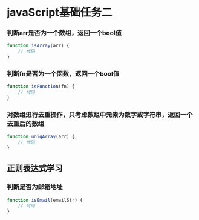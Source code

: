 # javaScript基础任务二   
 
### 判断arr是否为一个数组，返回一个bool值   
 
```js
function isArray(arr) {
    // 代码
}
```  

### 判断fn是否为一个函数，返回一个bool值
 
```js
function isFunction(fn) {
    // 代码
}
```

### 对数组进行去重操作，只考虑数组中元素为数字或字符串，返回一个去重后的数组
 
```js
function uniqArray(arr) {
    // 代码
}
```
## 正则表达式学习   
### 判断是否为邮箱地址  

```js
function isEmail(emailStr) {
    // 代码
}
```

